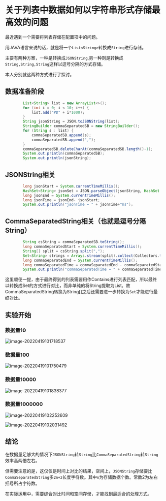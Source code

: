 # 关于列表中数据如何以字符串形式存储最高效的问题

最近遇到一个需要将列表存储在配置项中的问题。

用JAVA语言来说的话，就是将一个`List<String>`转换成`String`进行存储。

主要有两种方案，一种是转换成`JSONString`,另一种则是转换成`String,String,String`这样以逗号分隔的方式存储。

本人分别就这两种方式进行了探讨。

## 数据准备阶段

```java
        List<String> list = new ArrayList<>();
        for (int i = 0; i < 10; i++) {
            list.add("PD" + i*1000);
        }
        String jsonString = JSON.toJSONString(list);
        StringBuilder commaSeparatedSB = new StringBuilder();
        for (String s : list) {
            commaSeparatedSB.append(s);
            commaSeparatedSB.append(",");
        }
        commaSeparatedSB.deleteCharAt(commaSeparatedSB.length()-1);
        System.out.println(commaSeparatedSB);
        System.out.println(jsonString);
```

## JSONString相关

```java
		long jsonStart = System.currentTimeMillis();
        HashSet<String> jsonSet = JSON.parseObject(jsonString, HashSet.class);
        long jsonEnd = System.currentTimeMillis();
        long jsonTime = jsonEnd- jsonStart;
        System.out.println("jsonTime = " + jsonTime+"ms");
```

## CommaSeparatedString相关（也就是逗号分隔String）

```java
        String csString = commaSeparatedSB.toString();
        long commaSeparatedStart = System.currentTimeMillis();
        String[] split = csString.split(",");
        Set<String> strings = Arrays.stream(split).collect(Collectors.toSet());
        long commaSeparatedEnd = System.currentTimeMillis();
        long commaSeparatedTime = commaSeparatedEnd - commaSeparatedStart;
        System.out.println("commaSeparatedTime = " + commaSeparatedTime+"ms");
```

这里顺便一提，由于最终得到的列表需要用作Contains进行列表匹配，所以最终以转换成Set的方式进行对比，而非单纯的将String提取为List。故CommaSeparatedString转换为String[]之后还需要进一步转换为`Set`才能进行最终对比。

## 实验开始

### 数据量10

![image-20220419101718537](https://my-first-picture-bed.oss-cn-guangzhou.aliyuncs.com/pic-bed/202204191017608.png)

### 数据量100

![image-20220419101750479](https://my-first-picture-bed.oss-cn-guangzhou.aliyuncs.com/pic-bed/202204191017522.png)

### 数据量10000

![image-20220419101838377](https://my-first-picture-bed.oss-cn-guangzhou.aliyuncs.com/pic-bed/202204191018403.png)

### 数据量1000000

![image-20220419102252609](https://my-first-picture-bed.oss-cn-guangzhou.aliyuncs.com/pic-bed/202204191022635.png)



![image-20220419102031492](https://my-first-picture-bed.oss-cn-guangzhou.aliyuncs.com/pic-bed/202204191020523.png)

## 结论

在数据量足够大的情况下`JSONString`转`String`比`CommaSeparatedString`转`String`效率高两倍左右。

但需要注意的是，这仅仅是时间上对比的结果，空间上，`JSONString`存储要比`CommaSeparatedString`多`2n+2`长度字符数。其中`n`为存储数据个数。常数2为左右括号所占字符数。

在实际运用中，需要综合对比时间和空间存储，才能找到最适合的处理方式。